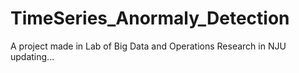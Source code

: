 # TimeSeries_Anormaly_Detection
A project made in Lab of Big Data and Operations Research in NJU 
updating...
